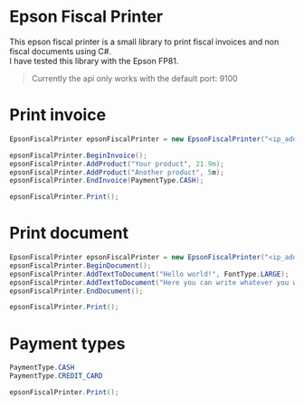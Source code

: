 # Epson Fiscal Printer

This epson fiscal printer is a small library to print fiscal invoices and non fiscal documents using C#.  
I have tested this library with the Epson FP81.    


> Currently the api only works with the default port: 9100

# Print invoice

```c#
EpsonFiscalPrinter epsonFiscalPrinter = new EpsonFiscalPrinter("<ip_address>");

epsonFiscalPrinter.BeginInvoice();
epsonFiscalPrinter.AddProduct("Your product", 21.9m);
epsonFiscalPrinter.AddProduct("Another product", 5m);
epsonFiscalPrinter.EndInvoice(PaymentType.CASH);

epsonFiscalPrinter.Print();
```

# Print document

```c#
EpsonFiscalPrinter epsonFiscalPrinter = new EpsonFiscalPrinter("<ip_address>");
epsonFiscalPrinter.BeginDocument();
epsonFiscalPrinter.AddTextToDocument("Hello world!", FontType.LARGE);
epsonFiscalPrinter.AddTextToDocument("Here you can write whatever you want");
epsonFiscalPrinter.EndDocument();

epsonFiscalPrinter.Print();        
```

# Payment types
```c#
PaymentType.CASH  
PaymentType.CREDIT_CARD

epsonFiscalPrinter.Print();        
```
